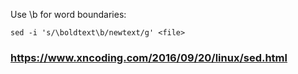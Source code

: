Use \b for word boundaries:
```
sed -i 's/\boldtext\b/newtext/g' <file>
```

### https://www.xncoding.com/2016/09/20/linux/sed.html
